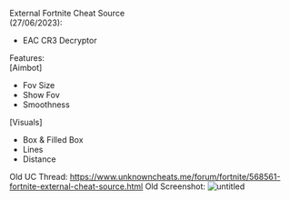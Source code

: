 External Fortnite Cheat Source                                                                                         
(27/06/2023):
- EAC CR3 Decryptor

Features:                                                                                                                    
[Aimbot]
- Fov Size
- Show Fov
- Smoothness

[Visuals]
- Box & Filled Box
- Lines
- Distance

Old UC Thread: https://www.unknowncheats.me/forum/fortnite/568561-fortnite-external-cheat-source.html
Old Screenshot:
![untitled](https://user-images.githubusercontent.com/104287840/214996773-b5d419f7-84f0-4d93-ae41-244c62ec6a31.png)
